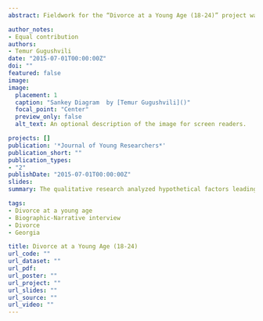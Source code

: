 ```yaml
---
abstract: Fieldwork for the “Divorce at a Young Age (18-24)” project was conducted in 2013-2014. The biographic-narrative interview was used as a qualitative method. The object of the study was to identify factors which cause divorce at a young age. During the research project, primary and secondary data were analyzed. I used the databases of the National Statistical Office of Georgia and Georgia Barometer 2013 as secondary sources to identify social attitudes towards divorce and the scale and extent of divorce in the South Caucasus (Armenia, Azerbaijan, and Georgia). The article discusses the historical development of divorce in Georgia, and the canonical justice approach to divorce. All the mentioned subjects elucidate the historical and religious perspective of public opinion toward divorce. The qualitative research analyzed hypothetical factors leading to youth divorce (18-24) including the couple’s socio-economic status before and after marriage, primary and family environment, readiness for living together, education and career. The study identifies factors, which cause divorce at young ages.

author_notes:
- Equal contribution
authors:
- Temur Gugushvili
date: "2015-07-01T00:00:00Z"
doi: ""
featured: false
image: 
image:
  placement: 1
  caption: "Sankey Diagram  by [Temur Gugushvili]()"
  focal_point: "Center"
  preview_only: false
  alt_text: An optional description of the image for screen readers.

projects: []
publication: '*Journal of Young Researchers*'
publication_short: ""
publication_types:
- "2"
publishDate: "2015-07-01T00:00:00Z"
slides: 
summary: The qualitative research analyzed hypothetical factors leading to youth divorce (18-24) including the couple’s socio-economic status before and after marriage, primary and family environment, readiness for living together, education and career. 

tags:
- Divorce at a young age
- Biographic-Narrative interview
- Divorce
- Georgia

title: Divorce at a Young Age (18-24)
url_code: ""
url_dataset: ""
url_pdf:
url_poster: ""
url_project: ""
url_slides: ""
url_source: ""
url_video: ""
---
```

